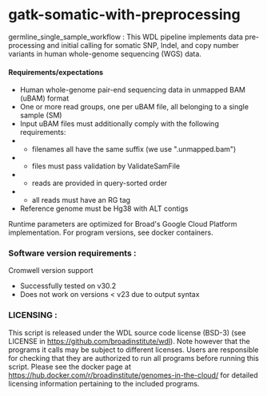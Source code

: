 # gatk-somatic-with-preprocessing

germline_single_sample_workflow :
This WDL pipeline implements data pre-processing and initial calling for somatic SNP,
Indel, and copy number variants in human whole-genome sequencing (WGS) data.

#### Requirements/expectations
 - Human whole-genome pair-end sequencing data in unmapped BAM (uBAM) format
 - One or more read groups, one per uBAM file, all belonging to a single sample (SM)
 - Input uBAM files must additionally comply with the following requirements:
 - - filenames all have the same suffix (we use ".unmapped.bam")
 - - files must pass validation by ValidateSamFile
 - - reads are provided in query-sorted order
 - - all reads must have an RG tag
 - Reference genome must be Hg38 with ALT contigs

 Runtime parameters are optimized for Broad's Google Cloud Platform implementation.
 For program versions, see docker containers.

### Software version requirements :
Cromwell version support 
- Successfully tested on v30.2
- Does not work on versions < v23 due to output syntax

### LICENSING :
 This script is released under the WDL source code license (BSD-3) (see LICENSE in
 https://github.com/broadinstitute/wdl). Note however that the programs it calls may
 be subject to different licenses. Users are responsible for checking that they are
 authorized to run all programs before running this script. Please see the docker
 page at https://hub.docker.com/r/broadinstitute/genomes-in-the-cloud/ for detailed
 licensing information pertaining to the included programs.
